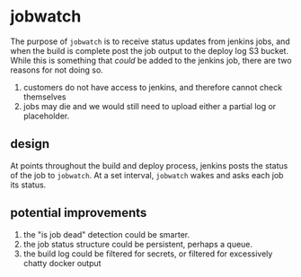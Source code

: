 # jobwatch

The purpose of `jobwatch` is to receive status updates from jenkins jobs,
and when the build is complete post the job output to the deploy log S3 bucket.
While this is something that _could_ be added to the jenkins job, there are two reasons for not doing so.  

1. customers do not have access to jenkins, and therefore cannot check themselves
1. jobs may die and we would still need to upload either a partial log or placeholder.


## design

At points throughout the build and deploy process, jenkins posts the status of the job to `jobwatch`. At a set interval, `jobwatch` wakes and asks each job its status.

## potential improvements

1. the "is job dead" detection could be smarter.
1. the job status structure could be persistent, perhaps a queue.
1. the build log could be filtered for secrets, or filtered for excessively
   chatty docker output
